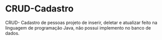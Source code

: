 # CRUD-Cadastro
CRUD- Cadastro de pessoas 
projeto de inserir, deletar e atualizar feito na linguagem de programação Java, não possui implemento no banco de dados.
